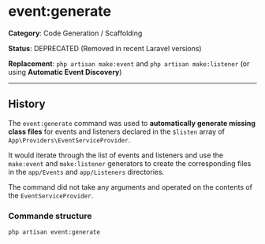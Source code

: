 # event:generate

**Category**: Code Generation / Scaffolding

**Status**: DEPRECATED (Removed in recent Laravel versions)

**Replacement**: `php artisan make:event` and `php artisan make:listener` (or using **Automatic Event Discovery**)

---

## History

The `event:generate` command was used to **automatically generate missing class files** for events and listeners declared in the `$listen` array of `App\Providers\EventServiceProvider`.

It would iterate through the list of events and listeners and use the `make:event` and `make:listener` generators to create the corresponding files in the `app/Events` and `app/Listeners` directories.

The command did not take any arguments and operated on the contents of the `EventServiceProvider`.

### Commande structure

`php artisan event:generate`
